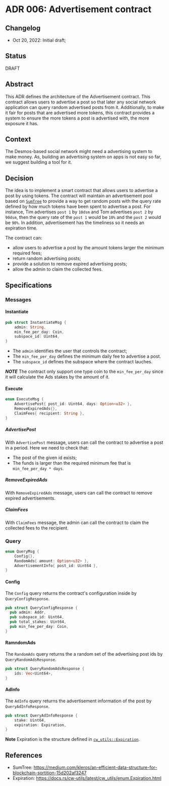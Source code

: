 # ADR 006: Advertisement contract

## Changelog

- Oct 20, 2022: Initial draft;

## Status

DRAFT

## Abstract
This ADR defines the architecture of the Advertisement contract. This contract allows users to advertise a post so that later any social network application can query random advertised posts from it.
Additionally, to make it fair for posts that are advertised more tokens, this contract provides a system to ensure the more tokens a post is advertised with, the more exposure it has.

## Context
The Desmos-based social network might need a advertising system to make money. As, building an advertising system on apps is not easy so far, we suggest building a tool for it.

## Decision
The idea is to implement a smart contract that allows users to advertise a post by using tokens. The contract will maintain an advertisement pool based on [`SumTree`](https://medium.com/kleros/an-efficient-data-structure-for-blockchain-sortition-15d202af3247) to provide a way to get random posts with the query rate defined by how much tokens have been spent to advertise a post. For instance, Tim advertises `post 1` by `10dsm` and Tom advertises `post 2` by `90dsm`, then the query rate of the `post 1` would be `10%` and the `post 2` would be `90%`. In addition, advertisement has the timeliness so it needs an expiration time.

The contract can:
* allow users to advertise a post by the amount tokens larger the minimum required fees;
* return random advertising posts;
* provide a solution to remove expired advertising posts;
* allow the admin to claim the collected fees.

## Specifications

### Messages

#### Instantiate
```rust
pub struct InstantiateMsg {
    admin: String,
    min_fee_per_day: Coin,
    subspace_id: Uint64,
}
```

* The `admin` identifies the user that controls the contract;
* The `min_fee_per_day` defines the minimum daily fee to advertise a post.
* The `subspace_id` defines the subspace where the contract lauches.

***NOTE***
The contract only support one type coin to the `min_fee_per_day` since it will calculate the Ads stakes by the amount of it.

#### Execute
```rust
enum ExecuteMsg {
    AdvertisePost{ post_id: Uint64, days: Option<u32> },
    RemoveExpiredAds{},
    ClaimFees{ recipient: String },
}
```

##### AdvertisePost
With `AdvertisePost` message, users can call the contract to advertise a post in a period.
Here we need to check that:
* The post of the given id exists;
* The funds is larger than the required minimum fee that is `min_fee_per_day * days`.

##### RemoveExpiredAds
With `RemoveExpiredAds` message, users can call the contract to remove expired advertisements.

##### ClaimFees
With `ClaimFees` message, the admin can call the contract to claim the collected fees to the recipient.

### Query
```rust
enum QueryMsg {
    Config{},
    RandomAds{ amount: Option<u32> },
    AdvertisementInfo{ post_id: Uint64 },
}
```

#### Config
The `Config` query returns the contract's configuration inside by `QueryConfigResponse`.

```rust
pub struct QueryConfigResponse {
  pub admin: Addr,
  pub subspace_id: Uint64,
  pub total_stakes: Uint64,
  pub min_fee_per_day: Coin,
}
```

#### RamndomAds
The `RandomAds` query returns the a random set of the advertising post ids by `QueryRandomAdsResponse`.

```rust
pub struct QueryRandomAdsResponse {
    ids: Vec<Uint64>,
}
```

#### AdInfo
The `AdInfo` query returns the advertisement information of the post by `QueryAdInfoResponse`.

```rust
pub struct QueryAdInfoResponse {
    stake: Uint64,
    expiration: Expiration,
}
```

**Note**
Expiration is the structure defined in [`cw_utils::Expiration`](https://docs.rs/cw-utils/latest/cw_utils/enum.Expiration.html).

## References
* SumTree: https://medium.com/kleros/an-efficient-data-structure-for-blockchain-sortition-15d202af3247
* Expiration: https://docs.rs/cw-utils/latest/cw_utils/enum.Expiration.html